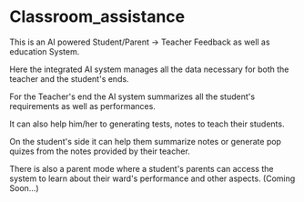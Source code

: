 # Classroom_assistance
This is an AI powered Student/Parent -> Teacher Feedback as well as education System.

Here the integrated AI system manages all the data necessary for both the teacher and the student's ends.

For the Teacher's end the AI system summarizes all the student's requirements as well as performances. 

It can also help him/her to generating tests, notes to teach their students.

On the student's side it can help them summarize notes or generate pop quizes from the notes provided by their teacher.

There is also a parent mode where a student's parents can access the system to learn about their ward's performance and other aspects. (Coming Soon...)
